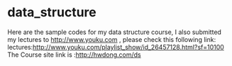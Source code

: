 # data_structure
Here are the sample codes for my data structure course,
I also submitted my lectures to http://www.youku.com , please check this following link:
    lectures:http://www.youku.com/playlist_show/id_26457128.html?sf=10100 
The Course site link is :http://hwdong.com/ds

